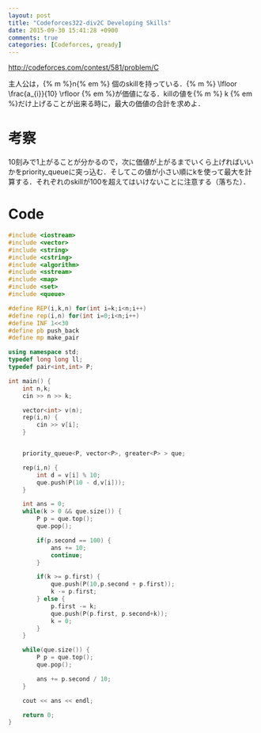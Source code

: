 ```yaml
---
layout: post
title: "Codeforces322-div2C Developing Skills"
date: 2015-09-30 15:41:28 +0900
comments: true
categories: [Codeforces, gready]
---
```


http://codeforces.com/contest/581/problem/C  

主人公は，{% m %}n{% em %} 個のskillを持っている．{% m %} \lfloor \frac{a_{i}}{10} \rfloor {% em %}が価値になる．killの値を{% m %} k {% em %}だけ上げることが出来る時に，最大の価値の合計を求めよ．

# 考察
10刻みで1上がることが分かるので，次に価値が上がるまでいくら上げればいいかをpriority_queueに突っ込む．そしてこの値が小さい順にkを使って最大を計算する．それぞれのskillが100を超えてはいけないことに注意する（落ちた）．

# Code

```cpp
#include <iostream>
#include <vector>
#include <string>
#include <cstring>
#include <algorithm>
#include <sstream>
#include <map>
#include <set>
#include <queue>

#define REP(i,k,n) for(int i=k;i<n;i++)
#define rep(i,n) for(int i=0;i<n;i++)
#define INF 1<<30
#define pb push_back
#define mp make_pair

using namespace std;
typedef long long ll;
typedef pair<int,int> P;

int main() {
    int n,k;
    cin >> n >> k;

    vector<int> v(n);
    rep(i,n) {
        cin >> v[i];
    }


    priority_queue<P, vector<P>, greater<P> > que;

    rep(i,n) {
        int d = v[i] % 10;
        que.push(P(10 - d,v[i]));
    }

    int ans = 0;
    while(k > 0 && que.size()) {
        P p = que.top();
        que.pop();

        if(p.second == 100) {
            ans += 10;
            continue;
        }

        if(k >= p.first) {
            que.push(P(10,p.second + p.first));
            k -= p.first;
        } else {
            p.first -= k;
            que.push(P(p.first, p.second+k));
            k = 0;
        }
    }

    while(que.size()) {
        P p = que.top();
        que.pop();

        ans += p.second / 10;
    }

    cout << ans << endl;

    return 0;
}

```

